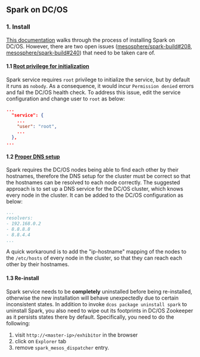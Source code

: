 
## Spark on DC/OS

### 1. Install
[This documentation](https://docs.mesosphere.com/1.7/usage/tutorials/spark/) walks through the process of installing Spark on DC/OS. However, there are two open issues
([mesosphere/spark-build#208](https://github.com/mesosphere/spark-build/issues/208), [mesosphere/spark-build#240](https://github.com/mesosphere/spark-build/issues/240)) that need to be taken care of.

#### 1.1 [Root privilege for initialization](https://github.com/mesosphere/spark-build/issues/208)
Spark service requires `root` privilege to initialize the service, but by default it runs as `nobody`. As a consequence,
it would incur `Permission denied` errors and fail the DC/OS health check. To address this issue, edit the service configuration and change user to `root` as below:

```json
...
  "service": {
    ...
    "user": "root",
    ...
  },
...
```

#### 1.2 [Proper DNS setup](https://github.com/mesosphere/spark-build/issues/240)
Spark requires the DC/OS nodes being able to find each other by their hostnames, therefore the DNS setup for the cluster must be correct so that the hostnames can be resolved to each node correctly. The
suggested approach is to set up a DNS service for the DC/OS cluster, which knows every node in the cluster. It can be added to the DC/OS configuration as below:

```yaml
...
resolvers:
- 192.168.0.2
- 8.8.8.8
- 8.8.4.4
...
```

A quick workaround is to add the "ip-hostname" mapping of the nodes to the `/etc/hosts` of every node in the cluster, so that they can reach each other by their hostnames.

#### 1.3 Re-install
Spark service needs to be **completely** uninstalled before being re-installed, otherwise the new installation will behave unexpectedly due to certain inconsistent states. In addition to invoke `dcos package uninstall spark` to uninstall Spark,
you also need to wipe out its footprints in DC/OS Zookeeper as it persists states there by default. Specifically, you need to do the following:
1) visit `http://<master-ip>/exhibitor` in the browser
2) click on `Explorer` tab
3) remove `spark_mesos_dispatcher` entry.
